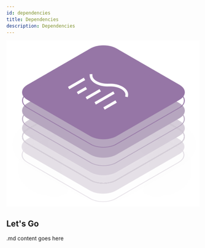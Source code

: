 ```yaml
---
id: dependencies
title: Dependencies
description: Dependencies
---
```


![DCM kit banner](/img/kit-icons/dcm-kit-icon.svg)

## Let's Go

.md content goes here

